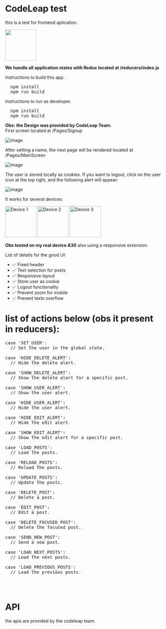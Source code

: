 # CodeLeap test
this is a test for frontend aplication.

 
<img width=100 src="https://cdn.jsdelivr.net/gh/devicons/devicon/icons/react/react-original-wordmark.svg" />
          
**We handle all application states with Redux located at /reducers/index.js**

Instructions to build this app.
<pre>
  npm install
  npm run build
</pre>

Instructions to run as developer.
<pre>
  npm install
  npm run build
</pre>

<b>Obs: the Design was provided by CodeLeap Team.</b>
<br>
First screen located at /Pages/Signup

![image](https://github.com/gustavocodigo/CodeLeap-test/assets/108258194/c392d22e-121b-41de-87ed-76a02b9534d4)

After setting a name, the next page will be rendered located at /Pages/MainScreen

![image](https://github.com/gustavocodigo/CodeLeap-test/assets/108258194/bd6af810-f142-44db-9043-c038ee3c4f18)

The user is stored locally as cookies. If you want to logout, click on the user icon at the top right, and the following alert will appear:

![image](https://github.com/gustavocodigo/CodeLeap-test/assets/108258194/0604311b-9cb5-4fb3-a23f-564ad507cef8)

It works for several devices:

<img src="https://github.com/gustavocodigo/CodeLeap-test/assets/108258194/b5d7ce95-5b60-4ceb-803d-b29e489440bd" alt="Device 1" width="100"/> <img src="https://github.com/gustavocodigo/CodeLeap-test/assets/108258194/3fbffde6-fdb5-49af-b520-516551b49aad" alt="Device 2" width="100"/> <img src="https://github.com/gustavocodigo/CodeLeap-test/assets/108258194/e9eade6b-ea30-4e22-a46e-16e88df78756" alt="Device 3" width="100"/>

**Obs tested on my real device A30**
also using a responsive extension.

List of details for the good UI:
<ul>
  <li>✅ Fixed header</li>
  <li>✅ Text selection for posts</li>
  <li>✅ Responsive layout</li>
  <li>✅ Store user as cookie</li>
  <li>✅ Logout functionality</li>
  <li>✅ Prevent zoom for mobile</li>
 <li>✅ Prevent texts overflow</li>
</ul>


# list of actions below (obs it present in reducers):

<pre>
case 'SET_USER':
  // Set the user in the global state.

case 'HIDE_DELETE_ALERT':
  // Hide the delete alert.

case 'SHOW_DELETE_ALERT':
  // Show the delete alert for a specific post.

case 'SHOW_USER_ALERT':
  // Show the user alert.

case 'HIDE_USER_ALERT':
  // Hide the user alert.

case 'HIDE_EDIT_ALERT':
  // Hide the edit alert.

case 'SHOW_EDIT_ALERT':
  // Show the edit alert for a specific post.

case 'LOAD_POSTS':
  // Load the posts.

case 'RELOAD_POSTS':
  // Reload the posts.

case 'UPDATE_POSTS':
  // Update the posts.

case 'DELETE_POST':
  // Delete a post.

case 'EDIT_POST':
  // Edit a post.

case 'DELETE_FOCUSED_POST':
  // Delete the focused post.

case 'SEND_NEW_POST':
  // Send a new post.

case 'LOAD_NEXT_POSTS':
  // Load the next posts.

case 'LOAD_PREVIOUS_POSTS':
  // Load the previous posts.



</pre>


# API
the apis are provided by the codeleap team.